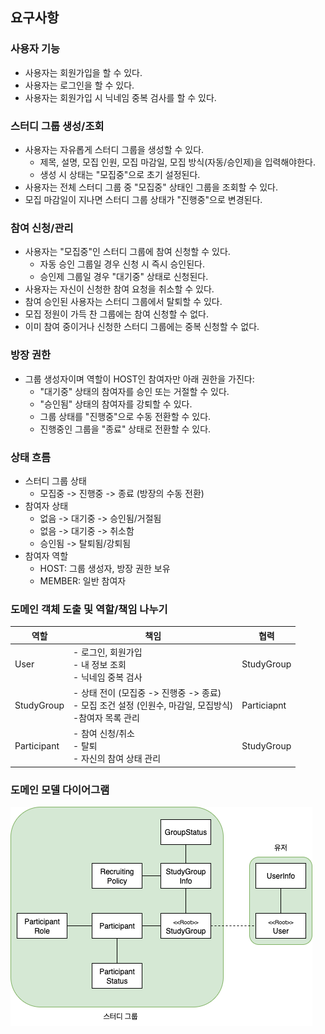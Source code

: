 ## 요구사항
### 사용자 기능
- 사용자는 회원가입을 할 수 있다.
- 사용자는 로그인을 할 수 있다.
- 사용자는 회원가입 시 닉네임 중복 검사를 할 수 있다.

### 스터디 그룹 생성/조회
- 사용자는 자유롭게 스터디 그룹을 생성할 수 있다.
  - 제목, 설명, 모집 인원, 모집 마감일, 모집 방식(자동/승인제)을 입력해야한다.
  - 생성 시 상태는 "모집중"으로 초기 설정된다.
- 사용자는 전체 스터디 그룹 중 "모집중" 상태인 그룹을 조회할 수 있다.
- 모집 마감일이 지나면 스터디 그룹 상태가 "진행중"으로 변경된다.

### 참여 신청/관리
- 사용자는 "모집중"인 스터디 그룹에 참여 신청할 수 있다.
  - 자동 승인 그룹일 경우 신청 시 즉시 승인된다.
  - 승인제 그룹일 경우 "대기중" 상태로 신청된다.
- 사용자는 자신이 신청한 참여 요청을 취소할 수 있다.
- 참여 승인된 사용자는 스터디 그룹에서 탈퇴할 수 있다.
- 모집 정원이 가득 찬 그룹에는 참여 신청할 수 없다.
- 이미 참여 중이거나 신청한 스터디 그룹에는 중복 신청할 수 없다.

### 방장 권한
- 그룹 생성자이며 역할이 HOST인 참여자만 아래 권한을 가진다:
  - "대기중" 상태의 참여자를 승인 또는 거절할 수 있다.
  - "승인됨" 상태의 참여자를 강퇴할 수 있다.
  - 그룹 상태를 "진행중"으로 수동 전환할 수 있다.
  - 진행중인 그룹을 "종료" 상태로 전환할 수 있다.

### 상태 흐름
- 스터디 그룹 상태
  - 모집중 -> 진행중 -> 종료 (방장의 수동 전환)
- 참여자 상태
  - 없음 -> 대기중 -> 승인됨/거절됨
  - 없음 -> 대기중 -> 취소함
  - 승인됨 -> 탈퇴됨/강퇴됨
- 참여자 역할
  - HOST: 그룹 생성자, 방장 권한 보유
  - MEMBER: 일반 참여자

### 도메인 객체 도출 및 역할/책임 나누기
| 역할          | 책임                                                                       | 협력         |
|-------------|--------------------------------------------------------------------------|------------|
| User        | - 로그인, 회원가입<br/>- 내 정보 조회<br/>- 닉네임 중복 검사                                | StudyGroup |
| StudyGroup  | - 상태 전이 (모집중 -> 진행중 -> 종료)<br/>- 모집 조건 설정 (인원수, 마감일, 모집방식)<br/>-참여자 목록 관리 | Particiapnt |
| Participant | - 참여 신청/취소<br/>- 탈퇴<br/> - 자신의 참여 상태 관리                                  | StudyGroup |
  
### 도메인 모델 다이어그램
![다이어그램](docs/images/1차_다이어그램.png)
